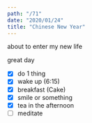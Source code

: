 ```yaml
---
path: "/71"
date: "2020/01/24"
title: "Chinese New Year"
---
```


about to enter my new life

great day

- [x] do 1 thing
- [x] wake up (6:15)
- [x] breakfast (Cake)
- [x] smile or something
- [x] tea in the afternoon
- [ ] meditate
